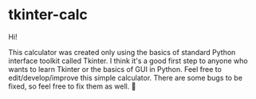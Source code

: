 # tkinter-calc
Hi!

This calculator was created only using the basics of standard Python interface toolkit called Tkinter. I think it's a good first step to anyone who wants to learn Tkinter or the basics of GUI in Python. Feel free to edit/develop/improve this simple calculator. There are some bugs to be fixed, so feel free to fix them as well. :space_invader:	
